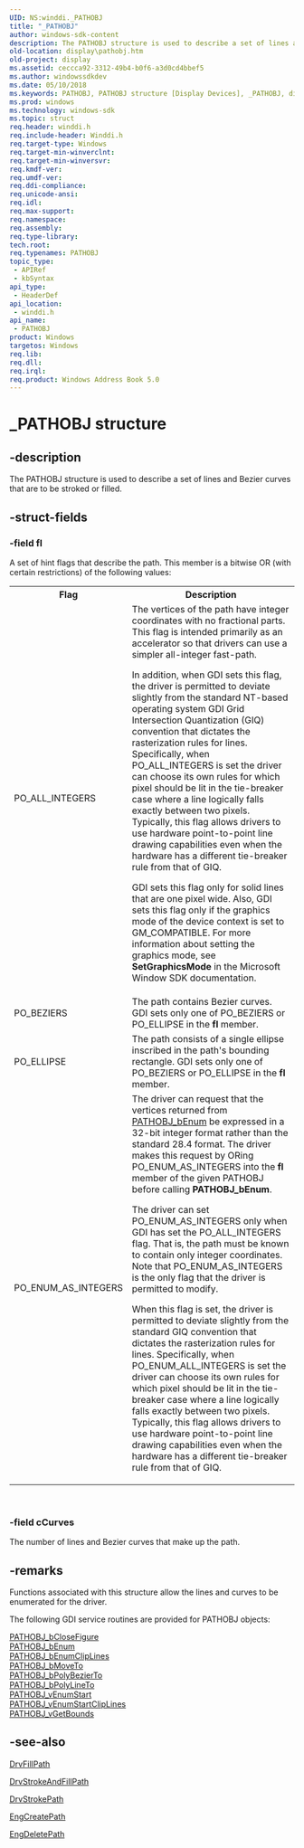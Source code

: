 ```yaml
---
UID: NS:winddi._PATHOBJ
title: "_PATHOBJ"
author: windows-sdk-content
description: The PATHOBJ structure is used to describe a set of lines and Bezier curves that are to be stroked or filled.
old-location: display\pathobj.htm
old-project: display
ms.assetid: ceccca92-3312-49b4-b0f6-a3d0cd4bbef5
ms.author: windowssdkdev
ms.date: 05/10/2018
ms.keywords: PATHOBJ, PATHOBJ structure [Display Devices], _PATHOBJ, display.pathobj, grstrcts_e8c946a6-f07c-4cc2-8440-d4f3af979612.xml, winddi/PATHOBJ
ms.prod: windows
ms.technology: windows-sdk
ms.topic: struct
req.header: winddi.h
req.include-header: Winddi.h
req.target-type: Windows
req.target-min-winverclnt: 
req.target-min-winversvr: 
req.kmdf-ver: 
req.umdf-ver: 
req.ddi-compliance: 
req.unicode-ansi: 
req.idl: 
req.max-support: 
req.namespace: 
req.assembly: 
req.type-library: 
tech.root: 
req.typenames: PATHOBJ
topic_type:
 - APIRef
 - kbSyntax
api_type:
 - HeaderDef
api_location:
 - winddi.h
api_name:
 - PATHOBJ
product: Windows
targetos: Windows
req.lib: 
req.dll: 
req.irql: 
req.product: Windows Address Book 5.0
---
```


# _PATHOBJ structure


## -description


The PATHOBJ structure is used to describe a set of lines and Bezier curves that are to be stroked or filled. 


## -struct-fields




### -field fl

A set of hint flags that describe the path. This member is a bitwise OR (with certain restrictions) of the following values:

<table>
<tr>
<th>Flag</th>
<th>Description</th>
</tr>
<tr>
<td>
PO_ALL_INTEGERS

</td>
<td>
The vertices of the path have integer coordinates with no fractional parts. This flag is intended primarily as an accelerator so that drivers can use a simpler all-integer fast-path.

In addition, when GDI sets this flag, the driver is permitted to deviate slightly from the standard NT-based operating system GDI Grid Intersection Quantization (GIQ) convention that dictates the rasterization rules for lines. Specifically, when PO_ALL_INTEGERS is set the driver can choose its own rules for which pixel should be lit in the tie-breaker case where a line logically falls exactly between two pixels. Typically, this flag allows drivers to use hardware point-to-point line drawing capabilities even when the hardware has a different tie-breaker rule from that of GIQ.

GDI sets this flag only for solid lines that are one pixel wide. Also, GDI sets this flag only if the graphics mode of the device context is set to GM_COMPATIBLE. For more information about setting the graphics mode, see <b>SetGraphicsMode</b> in the Microsoft Window SDK documentation.

</td>
</tr>
<tr>
<td>
PO_BEZIERS

</td>
<td>
The path contains Bezier curves. GDI sets only one of PO_BEZIERS or PO_ELLIPSE in the <b>fl</b> member.

</td>
</tr>
<tr>
<td>
PO_ELLIPSE

</td>
<td>
The path consists of a single ellipse inscribed in the path's bounding rectangle. GDI sets only one of PO_BEZIERS or PO_ELLIPSE in the <b>fl</b> member.

</td>
</tr>
<tr>
<td>
PO_ENUM_AS_INTEGERS

</td>
<td>
The driver can request that the vertices returned from <a href="https://msdn.microsoft.com/library/windows/hardware/ff568851">PATHOBJ_bEnum</a> be expressed in a 32-bit integer format rather than the standard 28.4 format. The driver makes this request by ORing PO_ENUM_AS_INTEGERS into the <b>fl</b> member of the given PATHOBJ before calling <b>PATHOBJ_bEnum</b>.

The driver can set PO_ENUM_AS_INTEGERS only when GDI has set the PO_ALL_INTEGERS flag. That is, the path must be known to contain only integer coordinates. Note that PO_ENUM_AS_INTEGERS is the only flag that the driver is permitted to modify.

When this flag is set, the driver is permitted to deviate slightly from the standard GIQ convention that dictates the rasterization rules for lines. Specifically, when PO_ENUM_ALL_INTEGERS is set the driver can choose its own rules for which pixel should be lit in the tie-breaker case where a line logically falls exactly between two pixels. Typically, this flag allows drivers to use hardware point-to-point line drawing capabilities even when the hardware has a different tie-breaker rule from that of GIQ.

</td>
</tr>
</table>
 


### -field cCurves

The number of lines and Bezier curves that make up the path.


## -remarks



Functions associated with this structure allow the lines and curves to be enumerated for the driver.

The following GDI service routines are provided for PATHOBJ objects:


<dl>
<dt>
<a href="https://msdn.microsoft.com/library/windows/hardware/ff568850">PATHOBJ_bCloseFigure</a>
</dt>
<dt>
<a href="https://msdn.microsoft.com/library/windows/hardware/ff568851">PATHOBJ_bEnum</a>
</dt>
<dt>
<a href="https://msdn.microsoft.com/library/windows/hardware/ff568852">PATHOBJ_bEnumClipLines</a>
</dt>
<dt>
<a href="https://msdn.microsoft.com/library/windows/hardware/ff568853">PATHOBJ_bMoveTo</a>
</dt>
<dt>
<a href="https://msdn.microsoft.com/library/windows/hardware/ff568854">PATHOBJ_bPolyBezierTo</a>
</dt>
<dt>
<a href="https://msdn.microsoft.com/library/windows/hardware/ff568855">PATHOBJ_bPolyLineTo</a>
</dt>
<dt>
<a href="https://msdn.microsoft.com/library/windows/hardware/ff568856">PATHOBJ_vEnumStart</a>
</dt>
<dt>
<a href="https://msdn.microsoft.com/library/windows/hardware/ff568857">PATHOBJ_vEnumStartClipLines</a>
</dt>
<dt>
<a href="https://msdn.microsoft.com/library/windows/hardware/ff568858">PATHOBJ_vGetBounds</a>
</dt>
</dl>





## -see-also




<a href="https://msdn.microsoft.com/library/windows/hardware/ff556220">DrvFillPath</a>



<a href="https://msdn.microsoft.com/library/windows/hardware/ff556311">DrvStrokeAndFillPath</a>



<a href="https://msdn.microsoft.com/library/windows/hardware/ff556316">DrvStrokePath</a>



<a href="https://msdn.microsoft.com/library/windows/hardware/ff564755">EngCreatePath</a>



<a href="https://msdn.microsoft.com/library/windows/hardware/ff564811">EngDeletePath</a>
 

 

